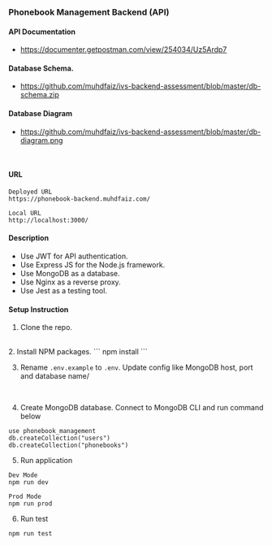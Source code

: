 ### Phonebook Management Backend (API)

#### API Documentation
- https://documenter.getpostman.com/view/254034/Uz5Ardp7

#### Database Schema.
- https://github.com/muhdfaiz/ivs-backend-assessment/blob/master/db-schema.zip

#### Database Diagram
- https://github.com/muhdfaiz/ivs-backend-assessment/blob/master/db-diagram.png

<br>

#### URL
```
Deployed URL
https://phonebook-backend.muhdfaiz.com/

Local URL
http://localhost:3000/
```

#### Description
- Use JWT for API authentication.
- Use Express JS for the Node.js framework.
- Use MongoDB as a database.
- Use Nginx as a reverse proxy.
- Use Jest as a testing tool.

#### Setup Instruction

1. Clone the repo.
<br>
2. Install NPM packages.
```
npm install
```

3. Rename `.env.example` to `.env`. Update config like MongoDB host, port and database name/
<br>

4. Create MongoDB database. Connect to MongoDB CLI and run command below
```
use phonebook_management
db.createCollection("users")
db.createCollection("phonebooks")
```

5. Run application
```
Dev Mode
npm run dev

Prod Mode
npm run prod
```

6. Run test
```
npm run test
```